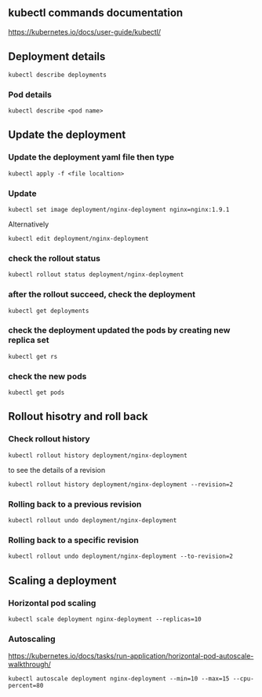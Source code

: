 ## kubectl commands documentation
https://kubernetes.io/docs/user-guide/kubectl/

## Deployment details

```
kubectl describe deployments
```

### Pod details

```
kubectl describe <pod name>
```

## Update the deployment

### Update the deployment yaml file then type

```
kubectl apply -f <file localtion>
```

### Update

```
kubectl set image deployment/nginx-deployment nginx=nginx:1.9.1
```

Alternatively

```
kubectl edit deployment/nginx-deployment
```

### check the rollout status

```
kubectl rollout status deployment/nginx-deployment
```

### after the rollout succeed, check the deployment

```
kubectl get deployments
```

### check the deployment updated the pods by creating new replica set

```
kubectl get rs
```

### check the new pods
```
kubectl get pods
```

## Rollout hisotry and roll back

### Check rollout history

```
kubectl rollout history deployment/nginx-deployment
```

to see the details of a revision

```
kubectl rollout history deployment/nginx-deployment --revision=2
```

### Rolling back to a previous revision

```
kubectl rollout undo deployment/nginx-deployment
```

### Rolling back to a specific revision

```
kubectl rollout undo deployment/nginx-deployment --to-revision=2
```

## Scaling a deployment

### Horizontal pod scaling

```
kubectl scale deployment nginx-deployment --replicas=10
```

### Autoscaling
https://kubernetes.io/docs/tasks/run-application/horizontal-pod-autoscale-walkthrough/

```
kubectl autoscale deployment nginx-deployment --min=10 --max=15 --cpu-percent=80
```
